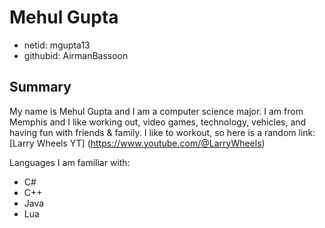 # Mehul Gupta

* netid: mgupta13
* githubid: AirmanBassoon

## Summary

My name is Mehul Gupta and I am a computer science major. I am from Memphis and I like working out, video games, technology, vehicles, and having fun with friends & family. 
I like to workout, so here is a random link: [Larry Wheels YT] (https://www.youtube.com/@LarryWheels)

Languages I am familiar with:
* C#
* C++
* Java
* Lua

